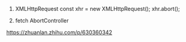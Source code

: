 
1. XMLHttpRequest 
   const xhr = new XMLHttpRequest();
   xhr.abort();

2. fetch AbortController

https://zhuanlan.zhihu.com/p/630360342
